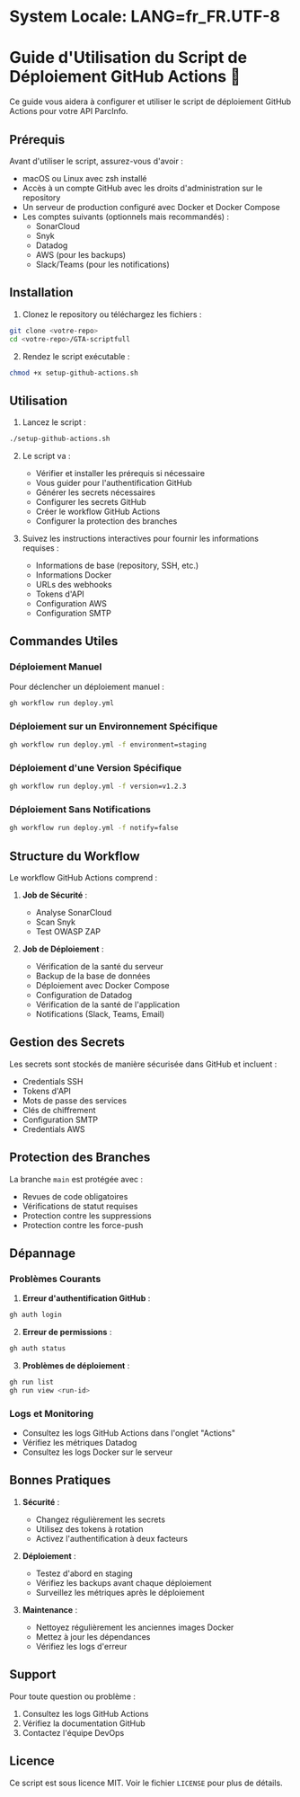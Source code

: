 
 # System Locale: LANG=fr_FR.UTF-8


# Guide d'Utilisation du Script de Déploiement GitHub Actions 🚀

Ce guide vous aidera à configurer et utiliser le script de déploiement GitHub Actions pour votre API ParcInfo.

## Prérequis

Avant d'utiliser le script, assurez-vous d'avoir :

- macOS ou Linux avec zsh installé
- Accès à un compte GitHub avec les droits d'administration sur le repository
- Un serveur de production configuré avec Docker et Docker Compose
- Les comptes suivants (optionnels mais recommandés) :
  - SonarCloud
  - Snyk
  - Datadog
  - AWS (pour les backups)
  - Slack/Teams (pour les notifications)

## Installation

1. Clonez le repository ou téléchargez les fichiers :
```bash
git clone <votre-repo>
cd <votre-repo>/GTA-scriptfull
```

2. Rendez le script exécutable :
```bash
chmod +x setup-github-actions.sh
```

## Utilisation

1. Lancez le script :
```bash
./setup-github-actions.sh
```

2. Le script va :
   - Vérifier et installer les prérequis si nécessaire
   - Vous guider pour l'authentification GitHub
   - Générer les secrets nécessaires
   - Configurer les secrets GitHub
   - Créer le workflow GitHub Actions
   - Configurer la protection des branches

3. Suivez les instructions interactives pour fournir les informations requises :
   - Informations de base (repository, SSH, etc.)
   - Informations Docker
   - URLs des webhooks
   - Tokens d'API
   - Configuration AWS
   - Configuration SMTP

## Commandes Utiles

### Déploiement Manuel

Pour déclencher un déploiement manuel :
```bash
gh workflow run deploy.yml
```

### Déploiement sur un Environnement Spécifique

```bash
gh workflow run deploy.yml -f environment=staging
```

### Déploiement d'une Version Spécifique

```bash
gh workflow run deploy.yml -f version=v1.2.3
```

### Déploiement Sans Notifications

```bash
gh workflow run deploy.yml -f notify=false
```

## Structure du Workflow

Le workflow GitHub Actions comprend :

1. **Job de Sécurité** :
   - Analyse SonarCloud
   - Scan Snyk
   - Test OWASP ZAP

2. **Job de Déploiement** :
   - Vérification de la santé du serveur
   - Backup de la base de données
   - Déploiement avec Docker Compose
   - Configuration de Datadog
   - Vérification de la santé de l'application
   - Notifications (Slack, Teams, Email)

## Gestion des Secrets

Les secrets sont stockés de manière sécurisée dans GitHub et incluent :
- Credentials SSH
- Tokens d'API
- Mots de passe des services
- Clés de chiffrement
- Configuration SMTP
- Credentials AWS

## Protection des Branches

La branche `main` est protégée avec :
- Revues de code obligatoires
- Vérifications de statut requises
- Protection contre les suppressions
- Protection contre les force-push

## Dépannage

### Problèmes Courants

1. **Erreur d'authentification GitHub** :
```bash
gh auth login
```

2. **Erreur de permissions** :
```bash
gh auth status
```

3. **Problèmes de déploiement** :
```bash
gh run list
gh run view <run-id>
```

### Logs et Monitoring

- Consultez les logs GitHub Actions dans l'onglet "Actions"
- Vérifiez les métriques Datadog
- Consultez les logs Docker sur le serveur

## Bonnes Pratiques

1. **Sécurité** :
   - Changez régulièrement les secrets
   - Utilisez des tokens à rotation
   - Activez l'authentification à deux facteurs

2. **Déploiement** :
   - Testez d'abord en staging
   - Vérifiez les backups avant chaque déploiement
   - Surveillez les métriques après le déploiement

3. **Maintenance** :
   - Nettoyez régulièrement les anciennes images Docker
   - Mettez à jour les dépendances
   - Vérifiez les logs d'erreur

## Support

Pour toute question ou problème :
1. Consultez les logs GitHub Actions
2. Vérifiez la documentation GitHub
3. Contactez l'équipe DevOps

## Licence

Ce script est sous licence MIT. Voir le fichier `LICENSE` pour plus de détails. 
